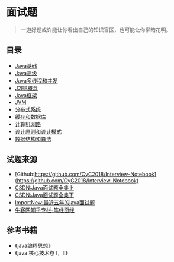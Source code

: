 # 面试题

> 一道好题或许能让你看出自己的知识盲区，也可能让你柳暗花明。

## 目录

- [Java基础](https://github.com/TianYongwei/interview/blob/master/Java%E5%9F%BA%E7%A1%80.md)
- [Java高级](https://github.com/TianYongwei/interview/blob/master/Java%E9%AB%98%E7%BA%A7.md)
- [Java多线程和并发](https://github.com/TianYongwei/interview/blob/master/Java%E5%A4%9A%E7%BA%BF%E7%A8%8B%E5%B9%B6%E5%8F%91.md)
- [J2EE概念](https://github.com/TianYongwei/interview/blob/master/J2EE%E6%A6%82%E5%BF%B5.md)
- [Java框架](https://github.com/TianYongwei/interview/blob/master/%E6%A1%86%E6%9E%B6.md)
- [JVM](https://github.com/TianYongwei/interview/blob/master/JVM.md)
- [分布式系统](https://github.com/TianYongwei/interview/blob/master/%E5%88%86%E5%B8%83%E5%BC%8F%E7%B3%BB%E7%BB%9F.md)
- [缓存和数据库](https://github.com/TianYongwei/interview/blob/master/%E7%BC%93%E5%AD%98%E5%92%8C%E6%95%B0%E6%8D%AE%E5%BA%93.md)
- [计算机网路](https://github.com/TianYongwei/interview/blob/master/%E8%AE%A1%E7%AE%97%E6%9C%BA%E7%BD%91%E7%BB%9C.md)
- [设计原则和设计模式](https://github.com/TianYongwei/interview/blob/master/%E8%AE%BE%E8%AE%A1%E6%A8%A1%E5%BC%8F.md)
- [数据结构和算法](https://github.com/TianYongwei/interview/blob/master/%E6%95%B0%E6%8D%AE%E7%BB%93%E6%9E%84%E5%92%8C%E7%AE%97%E6%B3%95.md)

## 试题来源

- [Github:https://github.com/CyC2018/Interview-Notebook](https://github.com/CyC2018/Interview-Notebook)
- [CSDN:Java面试题全集上](http://blog.csdn.net/jackfrued/article/details/44921941)
- [CSDN:Java面试题全集下](http://blog.csdn.net/jackfrued/article/details/44931161)
- [ImportNew:最近五年的java面试题](http://www.importnew.com/17232.html)
- [牛客网知乎专栏-笔经面经](https://zhuanlan.zhihu.com/b-jing-m-jing)

## 参考书籍

- 《java编程思想》
- 《java 核心技术卷 I，II》